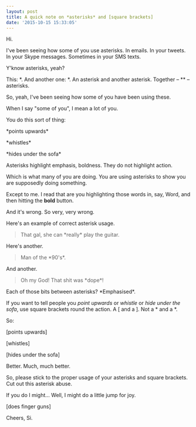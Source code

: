 ```yaml
---
layout: post
title: A quick note on *asterisks* and [square brackets]
date: '2015-10-15 15:33:05'
---
```


Hi.

I've been seeing how some of you use asterisks. In emails. In your tweets. In your Skype messages. Sometimes in your SMS texts.

Y'know asterisks, yeah?

This: *. And another one: *. An asterisk and another asterisk. Together – &#42;&#42; – asterisks.

So, yeah, I've been seeing how some of you have been using these.

When I say "some of you", I mean a lot of you.

You do this sort of thing:

&#42;points upwards&#42;

&#42;whistles&#42;

&#42;hides under the sofa&#42;

Asterisks highlight emphasis, boldness. They do not highlight action.

Which is what many of you are doing. You are using asterisks to show you are supposedly doing something.

Except to me. I read that are you highlighting those words in, say, Word, and then hitting the **bold** button.

And it's wrong. So very, very wrong.

Here's an example of correct asterisk usage.

> That gal, she can &#42;really&#42; play the guitar.

Here's another.

> Man of the &#42;90's&#42;.

And another.

> Oh my God! That shit was &#42;dope&#42;!

Each of those bits between asterisks? &#42;Emphasised&#42;.

If you want to tell people you *point upwards* or *whistle* or *hide under the sofa*, use square brackets round the action. A [ and a ]. Not a &#42; and a &#42;.

So:

&#91;points upwards&#93;

&#91;whistles&#93;

&#91;hides under the sofa&#93;

Better. Much, much better.

So, please stick to the proper usage of your asterisks and square brackets. Cut out this asterisk abuse.

If you do I might... Well, I might do a little jump for joy.

&#91;does finger guns&#93;

Cheers,
Si.
